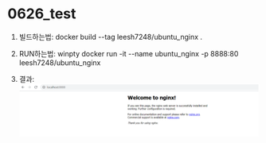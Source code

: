 # 0626_test

1. 빌드하는법: docker build --tag leesh7248/ubuntu_nginx .

2. RUN하는법: winpty docker run -it --name ubuntu_nginx -p 8888:80 leesh7248/ubuntu_nginx

3. 결과: ![](nginx.PNG)